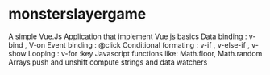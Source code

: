 # monsterslayergame
A simple Vue.Js Application that implement Vue js basics 
Data binding : v-bind , V-on 
Event binding : @click
Conditional formating : v-if , v-else-if , v-show
Looping : v-for :key
Javascript functions like:  Math.floor, Math.random
Arrays push and unshift 
compute strings and data watchers 
